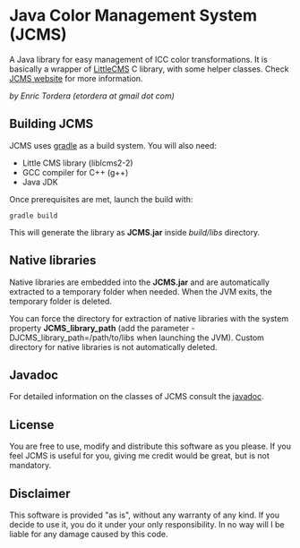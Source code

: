 # Java Color Management System (JCMS)
A Java library for easy management of ICC color transformations. It is basically a wrapper of [LittleCMS](http://www.littlecms.com) C library, with some helper classes.
Check [JCMS website](http://etordera.github.io/JCMS) for more information.

*by Enric Tordera (etordera at gmail dot com)*

## Building JCMS
JCMS uses [gradle](http://gradle.org) as a build system. You will also need:
- Little CMS library (liblcms2-2)
- GCC compiler for C++ (g++)
- Java JDK

Once prerequisites are met, launch the build with:

    gradle build
    
This will generate the library as **JCMS.jar** inside *build/libs* directory.

## Native libraries
Native libraries are embedded into the **JCMS.jar** and are automatically extracted to a temporary folder when needed. When the JVM exits, the temporary folder is deleted.

You can force the directory for extraction of native libraries with the system property **JCMS_library_path** (add the parameter -DJCMS_library_path=/path/to/libs when launching the JVM). Custom directory for native libraries is not automatically deleted.

## Javadoc

For detailed information on the classes of JCMS consult the [javadoc](http://etordera.github.io/JCMS/javadoc/index.html).

## License

You are free to use, modify and distribute this software as you please. If you feel JCMS is useful for you, giving me credit would be great, but is not mandatory.

## Disclaimer

This software is provided "as is", without any warranty of any kind. If you decide to use it, you do it under your only responsibility. In no way will I be liable for any damage caused by this code.
